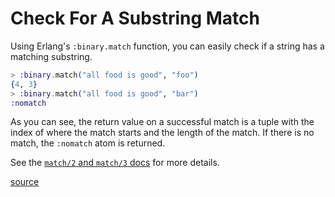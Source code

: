 # Check For A Substring Match

Using Erlang's `:binary.match` function, you can easily check if a string
has a matching substring.

```elixir
> :binary.match("all food is good", "foo")
{4, 3}
> :binary.match("all food is good", "bar")
:nomatch
```

As you can see, the return value on a successful match is a tuple with the
index of where the match starts and the length of the match. If there is no
match, the `:nomatch` atom is returned.

See the [`match/2` and `match/3`
docs](http://erlang.org/doc/man/binary.html#match-2) for more details.

[source](http://stackoverflow.com/questions/35551072/how-to-find-index-of-a-substring)
